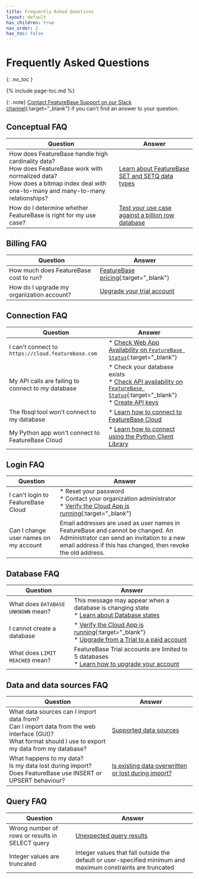 ```yaml
---
title: Frequently Asked Questions
layout: default
has_children: true
nav_order: 2
has_toc: false
---
```


# Frequently Asked Questions
{: .no_toc }

{% include page-toc.md %}

{: .note}
[Contact FeatureBase Support on our Slack channel](https://featurebase.com/slack){:target="_blank"} if you can't find an answer to your question.

## Conceptual FAQ

| Question | Answer |
|---|---|
| How does FeatureBase handle high cardinality data?<br/>How does FeatureBase work with normalized data?<br/>How does a bitmap index deal with one-to-many and many-to-many relationships? | [Learn about FeatureBase SET and SETQ data types](/docs/sql-guide/data-types/data-types-home/#low-cardinality-data-types) |
| How do I determine whether FeatureBase is right for my use case? | [Test your use case against a billion row database](/docs/cloud-getstart/cloud-evaluate) |

## Billing FAQ

| Question | Answer |
|---|---|
| How much does FeatureBase cost to run? | [FeatureBase pricing](https://www.featurebase.com/pricing){:target="_blank"} |
| How do I upgrade my organization account? | [Upgrade your trial account](/docs/cloud/cloud-org/cloud-org-update-to-paid) |

## Connection FAQ

| Question | Answer |
|---|---|
| I can't connect to `https://cloud.featurebase.com` | * [Check Web App Availability on `FeatureBase Status`](https://status.featurebase.com/){:target="_blank"} |
| My API calls are failing to connect to my database |  * Check your database exists<br/>* [Check API availability on `FeatureBase Status`](https://status.featurebase.com/){:target="_blank"}<br/>* [Create API keys](/docs/cloud/cloud-authentication/cloud-auth-create-key) |
| The fbsql tool won't connect to my database | * [Learn how to connect to FeatureBase Cloud](/docs/tools/fbsql/fbsql-connect-cloud-db) |
| My Python app won't connect to FeatureBase Cloud | * [Learn how to connect using the Python Client Library](/docs/tools/python-client-library/python-client-connect-cloud) |

## Login FAQ

| Question | Answer |
|---|---|
| I can't login to FeatureBase Cloud | * Reset your password<br/>* Contact your organization administrator<br/>* [Verify the Cloud App is running](https://status.featurebase.com/){:target="_blank"} |
| Can I change user names on my account | Email addresses are used as user names in FeatureBase and cannot be changed. An Administrator can send an invitation to a new email address if this has changed, then revoke the old address. |

## Database FAQ

| Question | Answer |
|---|---|
| What does `DATABASE UNKNOWN` mean? | This message may appear when a database is changing state<br/> * [Learn about Database states](/docs/cloud/cloud-databases/cloud-db-states) |
| I cannot create a database | * [Verify the Cloud App is running](/docs/cloud/cloud-faq/coud-status-site){:target="_blank"}<br/>* [Upgrade from a Trial to a paid account](/docs/cloud/cloud-org/cloud-org-upgrade-to-paid/) |
| What does `LIMIT REACHED` mean? | FeatureBase Trial accounts are limited to 5 databases<br/>* [Learn how to upgrade your account](/docs/cloud-org/cloud-org-usage) |

## Data and data sources FAQ

| Question | Answer |
|---|---|
| What data sources can I import data from?<br/>Can I import data from the web interface (GUI)?<br/>What format should I use to export my data from my database? | [Supported data sources](/docs/cloud/cloud-ingest/cloud-ingest-manage/#what-data-sources-can-i-import-to-featurebase-cloud) |
| What happens to my data?<br/>Is my data lost during import?<br/>Does FeatureBase use INSERT or UPSERT behaviour? | [Is existing data overwritten or lost during import?](/docs/cloud/cloud-ingest/cloud-ingest-manage/#is-existing-data-overwritten-or-lost-during-import?) |

## Query FAQ

| Question | Answer |
|---|---|
| Wrong number of rows or results in SELECT query | [Unexpected query results](/docs/sql-guide/issues/select-groupby-flatten-set-setq) |
| Integer values are truncated | Integer values that fall outside the default or user-specified minimum and maximum constraints are truncated | [SQL INT data type](/docs/sql-guide/data-types/data-type-int) |

